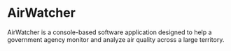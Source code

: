 # AirWatcher
AirWatcher is a console-based software application designed to help a government agency monitor and analyze air quality across a large territory.

